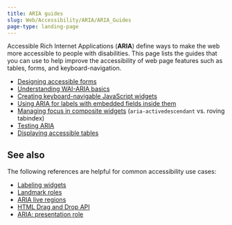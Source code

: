 ```yaml
---
title: ARIA guides
slug: Web/Accessibility/ARIA/ARIA_Guides
page-type: landing-page
---
```




Accessible Rich Internet Applications (**ARIA**) define ways to make the web more accessible to people with disabilities.
This page lists the guides that you can use to help improve the accessibility of web page features such as tables, forms, and keyboard-navigation.

- [Designing accessible forms](https://www.w3.org/WAI/tutorials/forms/)
- [Understanding WAI-ARIA basics](/Learn/Accessibility/WAI-ARIA_basics)
- [Creating keyboard-navigable JavaScript widgets](/Web/Accessibility/Keyboard-navigable_JavaScript_widgets)
- [Using ARIA for labels with embedded fields inside them](/Web/Accessibility/ARIA/Multipart_labels)
- [Managing focus in composite widgets](https://www.w3.org/WAI/ARIA/apg/practices/keyboard-interface/) (`aria-activedescendant` vs. roving tabindex)
- [Testing ARIA](https://www.w3.org/WAI/test-evaluate/)
- [Displaying accessible tables](https://www.w3.org/WAI/tutorials/tables/)

## See also

The following references are helpful for common accessibility use cases:

- [Labeling widgets](/Web/Accessibility/ARIA/Attributes/aria-label)
- [Landmark roles](/Web/Accessibility/ARIA/Roles/landmark_role)
- [ARIA live regions](/Web/Accessibility/ARIA/ARIA_Live_Regions)
- [HTML Drag and Drop API](/Web/API/HTML_Drag_and_Drop_API)
- [ARIA: presentation role](/Web/Accessibility/ARIA/Roles/presentation_role)
